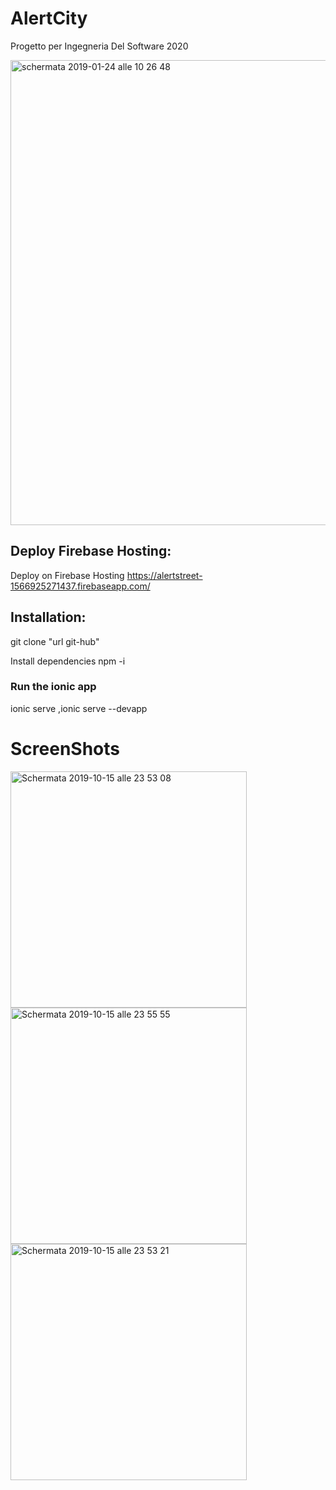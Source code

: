 # AlertCity
Progetto per Ingegneria Del Software 2020 

<img width="744" alt="schermata 2019-01-24 alle 10 26 48" src="">


## Deploy Firebase Hosting:
Deploy on Firebase Hosting https://alertstreet-1566925271437.firebaseapp.com/

## Installation:
git clone "url git-hub"

Install dependencies npm -i


### Run the ionic app

 ionic serve ,ionic serve --devapp


# ScreenShots

<img width="378" alt="Schermata 2019-10-15 alle 23 53 08" src="https://user-images.githubusercontent.com/25299965/66873475-d47cbe80-efa8-11e9-8d83-ffe8080f6f3f.png">

<img width="378" alt="Schermata 2019-10-15 alle 23 55 55" src="https://user-images.githubusercontent.com/25299965/66873577-05f58a00-efa9-11e9-96b0-e7255e2378de.png">

<img width="378" alt="Schermata 2019-10-15 alle 23 53 21" src="https://user-images.githubusercontent.com/25299965/66873543-fa09c800-efa8-11e9-90a5-958e8a9a2d41.png">
